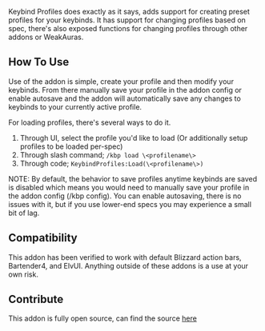 Keybind Profiles does exactly as it says, adds support for creating preset profiles for your keybinds. It has support for changing profiles based on spec, there's also exposed functions for changing profiles through other addons or WeakAuras.


## How To Use
Use of the addon is simple, create your profile and then modify your keybinds. From there manually save your profile in the addon config or enable autosave and the addon will automatically save any changes to keybinds to your currently active profile.

For loading profiles, there's several ways to do it.
1. Through UI, select the profile you'd like to load (Or additionally setup profiles to be loaded per-spec)
2. Through slash command; `/kbp load \<profilename\>`
3. Through code; `KeybindProfiles:Load(\<profilename\>)`

NOTE: By default, the behavior to save profiles anytime keybinds are saved is disabled which means you would need to manually save your profile in the addon config (/kbp config). You can enable autosaving, there is no issues with it, but if you use lower-end specs you may experience a small bit of lag.

## Compatibility
This addon has been verified to work with default Blizzard action bars, Bartender4, and ElvUI. Anything outside of these addons is a use at your own risk.

## Contribute
This addon is fully open source, can find the source [here](https://github.com/Alzar/KeybindProfiles)